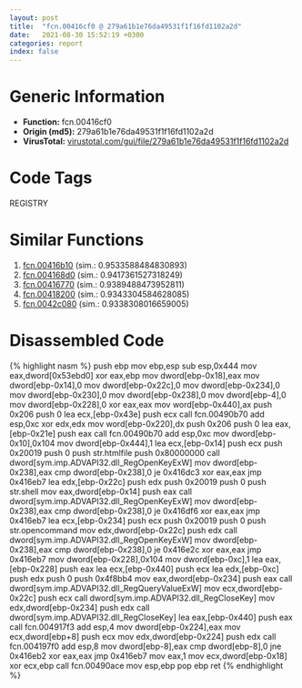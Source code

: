 ```yaml
---
layout: post
title:  "fcn.00416cf0 @ 279a61b1e76da49531f1f16fd1102a2d"
date:   2021-08-30 15:52:19 +0300
categories: report
index: false
---
```


# Generic Information
- **Function:** fcn.00416cf0
- **Origin (md5):** 279a61b1e76da49531f1f16fd1102a2d
- **VirusTotal:** [virustotal.com/gui/file/279a61b1e76da49531f1f16fd1102a2d][virustotal_ref]

# Code Tags
<span class="tag" id="REGISTRY">REGISTRY</span>


# Similar Functions

1. [fcn.00416b10][similar_1_ref] (sim.: 0.9533588484830893)
2. [fcn.004168d0][similar_2_ref] (sim.: 0.9417361527318249)
3. [fcn.00416770][similar_3_ref] (sim.: 0.9389488473952811)
4. [fcn.00418200][similar_4_ref] (sim.: 0.9343304584628085)
5. [fcn.0042c080][similar_5_ref] (sim.: 0.9338308016659005)


# Disassembled Code

{% highlight nasm %}
push ebp
mov ebp,esp
sub esp,0x444
mov eax,dword[0x53ebd0]
xor eax,ebp
mov dword[ebp-0x18],eax
mov dword[ebp-0x14],0
mov dword[ebp-0x22c],0
mov dword[ebp-0x234],0
mov dword[ebp-0x230],0
mov dword[ebp-0x238],0
mov dword[ebp-4],0
mov dword[ebp-0x228],0
xor eax,eax
mov word[ebp-0x440],ax
push 0x206
push 0
lea ecx,[ebp-0x43e]
push ecx
call fcn.00490b70
add esp,0xc
xor edx,edx
mov word[ebp-0x220],dx
push 0x206
push 0
lea eax,[ebp-0x21e]
push eax
call fcn.00490b70
add esp,0xc
mov dword[ebp-0x10],0x104
mov dword[ebp-0x444],1
lea ecx,[ebp-0x14]
push ecx
push 0x20019
push 0
push str.htmlfile
push 0x80000000
call dword[sym.imp.ADVAPI32.dll_RegOpenKeyExW]
mov dword[ebp-0x238],eax
cmp dword[ebp-0x238],0
je 0x416dc3
xor eax,eax
jmp 0x416eb7
lea edx,[ebp-0x22c]
push edx
push 0x20019
push 0
push str.shell
mov eax,dword[ebp-0x14]
push eax
call dword[sym.imp.ADVAPI32.dll_RegOpenKeyExW]
mov dword[ebp-0x238],eax
cmp dword[ebp-0x238],0
je 0x416df6
xor eax,eax
jmp 0x416eb7
lea ecx,[ebp-0x234]
push ecx
push 0x20019
push 0
push str.opencommand
mov edx,dword[ebp-0x22c]
push edx
call dword[sym.imp.ADVAPI32.dll_RegOpenKeyExW]
mov dword[ebp-0x238],eax
cmp dword[ebp-0x238],0
je 0x416e2c
xor eax,eax
jmp 0x416eb7
mov dword[ebp-0x228],0x104
mov dword[ebp-0xc],1
lea eax,[ebp-0x228]
push eax
lea ecx,[ebp-0x440]
push ecx
lea edx,[ebp-0xc]
push edx
push 0
push 0x4f8bb4
mov eax,dword[ebp-0x234]
push eax
call dword[sym.imp.ADVAPI32.dll_RegQueryValueExW]
mov ecx,dword[ebp-0x22c]
push ecx
call dword[sym.imp.ADVAPI32.dll_RegCloseKey]
mov edx,dword[ebp-0x234]
push edx
call dword[sym.imp.ADVAPI32.dll_RegCloseKey]
lea eax,[ebp-0x440]
push eax
call fcn.004917f3
add esp,4
mov dword[ebp-0x224],eax
mov ecx,dword[ebp+8]
push ecx
mov edx,dword[ebp-0x224]
push edx
call fcn.004197f0
add esp,8
mov dword[ebp-8],eax
cmp dword[ebp-8],0
jne 0x416eb2
xor eax,eax
jmp 0x416eb7
mov eax,1
mov ecx,dword[ebp-0x18]
xor ecx,ebp
call fcn.00490ace
mov esp,ebp
pop ebp
ret
{% endhighlight %}


[similar_1_ref]: /report/fcn.00416b10@279a61b1e76da49531f1f16fd1102a2d
[similar_2_ref]: /report/fcn.004168d0@279a61b1e76da49531f1f16fd1102a2d
[similar_3_ref]: /report/fcn.00416770@279a61b1e76da49531f1f16fd1102a2d
[similar_4_ref]: /report/fcn.00418200@279a61b1e76da49531f1f16fd1102a2d
[similar_5_ref]: /report/fcn.0042c080@279a61b1e76da49531f1f16fd1102a2d
[virustotal_ref]: https://www.virustotal.com/gui/file/279a61b1e76da49531f1f16fd1102a2d
